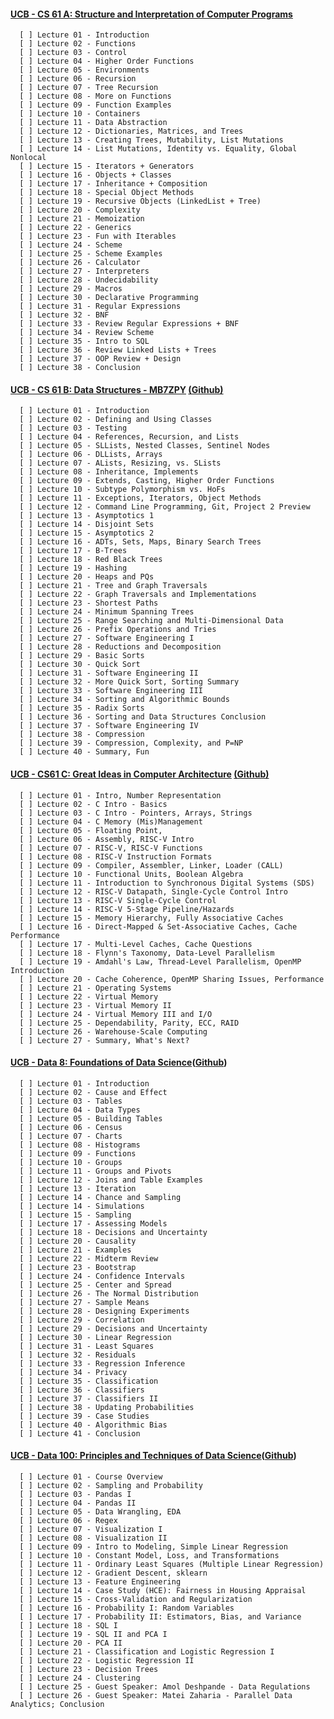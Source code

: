 #### [UCB - CS 61 A: Structure and Interpretation of Computer Programs](https://inst.eecs.berkeley.edu/~cs61a/sp21/)<br>
      
      [ ] Lecture 01 - Introduction
      [ ] Lecture 02 - Functions
      [ ] Lecture 03 - Control 
      [ ] Lecture 04 - Higher Order Functions 
      [ ] Lecture 05 - Environments
      [ ] Lecture 06 - Recursion
      [ ] Lecture 07 - Tree Recursion
      [ ] Lecture 08 - More on Functions                                      
      [ ] Lecture 09 - Function Examples                                             
      [ ] Lecture 10 - Containers                                                   
      [ ] Lecture 11 - Data Abstraction                                             
      [ ] Lecture 12 - Dictionaries, Matrices, and Trees                            
      [ ] Lecture 13 - Creating Trees, Mutability, List Mutations                   
      [ ] Lecture 14 - List Mutations, Identity vs. Equality, Global Nonlocal        
      [ ] Lecture 15 - Iterators + Generators                                        
      [ ] Lecture 16 - Objects + Classes                                             
      [ ] Lecture 17 - Inheritance + Composition                                     
      [ ] Lecture 18 - Special Object Methods                                       
      [ ] Lecture 19 - Recursive Objects (LinkedList + Tree)                        
      [ ] Lecture 20 - Complexity                                                   
      [ ] Lecture 21 - Memoization                                                  
      [ ] Lecture 22 - Generics                                                     
      [ ] Lecture 23 - Fun with Iterables                                           
      [ ] Lecture 24 - Scheme                                                       
      [ ] Lecture 25 - Scheme Examples                                              
      [ ] Lecture 26 - Calculator                                                   
      [ ] Lecture 27 - Interpreters                                                 
      [ ] Lecture 28 - Undecidability                                               
      [ ] Lecture 29 - Macros                                                       
      [ ] Lecture 30 - Declarative Programming
      [ ] Lecture 31 - Regular Expressions 
      [ ] Lecture 32 - BNF
      [ ] Lecture 33 - Review Regular Expressions + BNF
      [ ] Lecture 34 - Review Scheme 
      [ ] Lecture 35 - Intro to SQL
      [ ] Lecture 36 - Review Linked Lists + Trees   
      [ ] Lecture 37 - OOP Review + Design   
      [ ] Lecture 38 - Conclusion
      
#### [UCB - CS 61 B: Data Structures - MB7ZPY](https://sp21.datastructur.es/) [(Github)](https://github.com/orgs/Berkeley-CS61B/repositories)<br>

      [ ] Lecture 01 - Introduction                 
      [ ] Lecture 02 - Defining and Using Classes
      [ ] Lecture 03 - Testing
      [ ] Lecture 04 - References, Recursion, and Lists
      [ ] Lecture 05 - SLLists, Nested Classes, Sentinel Nodes
      [ ] Lecture 06 - DLLists, Arrays
      [ ] Lecture 07 - ALists, Resizing, vs. SLists
      [ ] Lecture 08 - Inheritance, Implements
      [ ] Lecture 09 - Extends, Casting, Higher Order Functions
      [ ] Lecture 10 - Subtype Polymorphism vs. HoFs
      [ ] Lecture 11 - Exceptions, Iterators, Object Methods
      [ ] Lecture 12 - Command Line Programming, Git, Project 2 Preview
      [ ] Lecture 13 - Asymptotics 1
      [ ] Lecture 14 - Disjoint Sets
      [ ] Lecture 15 - Asymptotics 2
      [ ] Lecture 16 - ADTs, Sets, Maps, Binary Search Trees
      [ ] Lecture 17 - B-Trees
      [ ] Lecture 18 - Red Black Trees
      [ ] Lecture 19 - Hashing
      [ ] Lecture 20 - Heaps and PQs
      [ ] Lecture 21 - Tree and Graph Traversals
      [ ] Lecture 22 - Graph Traversals and Implementations
      [ ] Lecture 23 - Shortest Paths
      [ ] Lecture 24 - Minimum Spanning Trees
      [ ] Lecture 25 - Range Searching and Multi-Dimensional Data
      [ ] Lecture 26 - Prefix Operations and Tries
      [ ] Lecture 27 - Software Engineering I
      [ ] Lecture 28 - Reductions and Decomposition
      [ ] Lecture 29 - Basic Sorts
      [ ] Lecture 30 - Quick Sort
      [ ] Lecture 31 - Software Engineering II
      [ ] Lecture 32 - More Quick Sort, Sorting Summary
      [ ] Lecture 33 - Software Engineering III
      [ ] Lecture 34 - Sorting and Algorithmic Bounds
      [ ] Lecture 35 - Radix Sorts
      [ ] Lecture 36 - Sorting and Data Structures Conclusion
      [ ] Lecture 37 - Software Engineering IV
      [ ] Lecture 38 - Compression
      [ ] Lecture 39 - Compression, Complexity, and P=NP
      [ ] Lecture 40 - Summary, Fun

#### [UCB - CS61 C: Great Ideas in Computer Architecture](https://cs61c.org/sp22/) [(Github)](https://github.com/orgs/61c-teach/repositories)<br>

      [ ] Lecture 01 - Intro, Number Representation
      [ ] Lecture 02 - C Intro - Basics
      [ ] Lecture 03 - C Intro - Pointers, Arrays, Strings
      [ ] Lecture 04 - C Memory (Mis)Management
      [ ] Lecture 05 - Floating Point, 
      [ ] Lecture 06 - Assembly, RISC-V Intro
      [ ] Lecture 07 - RISC-V, RISC-V Functions
      [ ] Lecture 08 - RISC-V Instruction Formats
      [ ] Lecture 09 - Compiler, Assembler, Linker, Loader (CALL)
      [ ] Lecture 10 - Functional Units, Boolean Algebra
      [ ] Lecture 11 - Introduction to Synchronous Digital Systems (SDS)
      [ ] Lecture 12 - RISC-V Datapath, Single-Cycle Control Intro
      [ ] Lecture 13 - RISC-V Single-Cycle Control
      [ ] Lecture 14 - RISC-V 5-Stage Pipeline/Hazards
      [ ] Lecture 15 - Memory Hierarchy, Fully Associative Caches
      [ ] Lecture 16 - Direct-Mapped & Set-Associative Caches, Cache Performance
      [ ] Lecture 17 - Multi-Level Caches, Cache Questions
      [ ] Lecture 18 - Flynn's Taxonomy, Data-Level Parallelism
      [ ] Lecture 19 - Amdahl's Law, Thread-Level Parallelism, OpenMP Introduction
      [ ] Lecture 20 - Cache Coherence, OpenMP Sharing Issues, Performance
      [ ] Lecture 21 - Operating Systems
      [ ] Lecture 22 - Virtual Memory
      [ ] Lecture 23 - Virtual Memory II
      [ ] Lecture 24 - Virtual Memory III and I/O
      [ ] Lecture 25 - Dependability, Parity, ECC, RAID
      [ ] Lecture 26 - Warehouse-Scale Computing
      [ ] Lecture 27 - Summary, What's Next?

#### [UCB - Data 8: Foundations of Data Science](http://data8.org/fa21/)([Github](https://github.com/orgs/data-8/repositories))

      [ ] Lecture 01 - Introduction                                                                                                           
      [ ] Lecture 02 - Cause and Effect                                                                                                       
      [ ] Lecture 03 - Tables                                                                                                                 
      [ ] Lecture 04 - Data Types                                                                                                             
      [ ] Lecture 05 - Building Tables                                                                                                        
      [ ] Lecture 06 - Census                                                                                                                 
      [ ] Lecture 07 - Charts                                                                                                                 
      [ ] Lecture 08 - Histograms                                                                                                             
      [ ] Lecture 09 - Functions                                                                                                              
      [ ] Lecture 10 - Groups                                                                                                                 
      [ ] Lecture 11 - Groups and Pivots                                                                                                      
      [ ] Lecture 12 - Joins and Table Examples                                                                                               
      [ ] Lecture 13 - Iteration                                                                                                              
      [ ] Lecture 14 - Chance and Sampling                                                                                                    
      [ ] Lecture 14 - Simulations                                                                                                            
      [ ] Lecture 15 - Sampling                                                                                                               
      [ ] Lecture 17 - Assessing Models                                                                                                       
      [ ] Lecture 18 - Decisions and Uncertainty                                                                                              
      [ ] Lecture 20 - Causality                                                                                                              
      [ ] Lecture 21 - Examples                                                                                                               
      [ ] Lecture 22 - Midterm Review                                                                                                         
      [ ] Lecture 23 - Bootstrap                                                                                                              
      [ ] Lecture 24 - Confidence Intervals                                                                                                   
      [ ] Lecture 25 - Center and Spread                                                                                                      
      [ ] Lecture 26 - The Normal Distribution                                                                                                
      [ ] Lecture 27 - Sample Means                                                                                                           
      [ ] Lecture 28 - Designing Experiments                                                                                                  
      [ ] Lecture 29 - Correlation                                                                                                            
      [ ] Lecture 29 - Decisions and Uncertainty                                                                                              
      [ ] Lecture 30 - Linear Regression                                                                                                      
      [ ] Lecture 31 - Least Squares                                                                                                          
      [ ] Lecture 32 - Residuals                                                                                                      
      [ ] Lecture 33 - Regression Inference
      [ ] Lecture 34 - Privacy                                                                                                                
      [ ] Lecture 35 - Classification                                                                                                         
      [ ] Lecture 36 - Classifiers                                                                                                            
      [ ] Lecture 37 - Classifiers II                                                                                                         
      [ ] Lecture 38 - Updating Probabilities                                                                                                 
      [ ] Lecture 39 - Case Studies                                                                                                           
      [ ] Lecture 40 - Algorithmic Bias                                                                                                       
      [ ] Lecture 41 - Conclusion 

#### [UCB - Data 100: Principles and Techniques of Data Science](https://ds100.org/sp22/)([Github](https://github.com/orgs/DS-100/repositories))

      [ ] Lecture 01 - Course Overview
      [ ] Lecture 02 - Sampling and Probability 
      [ ] Lecture 03 - Pandas I
      [ ] Lecture 04 - Pandas II
      [ ] Lecture 05 - Data Wrangling, EDA
      [ ] Lecture 06 - Regex    
      [ ] Lecture 07 - Visualization I 
      [ ] Lecture 08 - Visualization II 
      [ ] Lecture 09 - Intro to Modeling, Simple Linear Regression 
      [ ] Lecture 10 - Constant Model, Loss, and Transformations 
      [ ] Lecture 11 - Ordinary Least Squares (Multiple Linear Regression)
      [ ] Lecture 12 - Gradient Descent, sklearn   
      [ ] Lecture 13 - Feature Engineering
      [ ] Lecture 14 - Case Study (HCE): Fairness in Housing Appraisal  
      [ ] Lecture 15 - Cross-Validation and Regularization 
      [ ] Lecture 16 - Probability I: Random Variables
      [ ] Lecture 17 - Probability II: Estimators, Bias, and Variance 
      [ ] Lecture 18 - SQL I  
      [ ] Lecture 19 - SQL II and PCA I
      [ ] Lecture 20 - PCA II    
      [ ] Lecture 21 - Classification and Logistic Regression I 
      [ ] Lecture 22 - Logistic Regression II  
      [ ] Lecture 23 - Decision Trees  
      [ ] Lecture 24 - Clustering  
      [ ] Lecture 25 - Guest Speaker: Amol Deshpande - Data Regulations
      [ ] Lecture 26 - Guest Speaker: Matei Zaharia - Parallel Data Analytics; Conclusion
